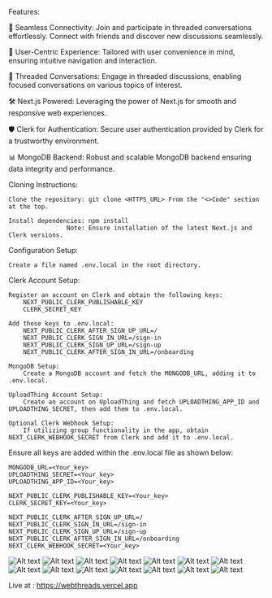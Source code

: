 Features:

🔗 Seamless Connectivity: Join and participate in threaded conversations effortlessly. Connect with friends and discover new discussions seamlessly.

🌟 User-Centric Experience: Tailored with user convenience in mind, ensuring intuitive navigation and interaction.

📝 Threaded Conversations: Engage in threaded discussions, enabling focused conversations on various topics of interest.

🛠️ Next.js Powered: Leveraging the power of Next.js for smooth and responsive web experiences.

🛡️ Clerk for Authentication: Secure user authentication provided by Clerk for a trustworthy environment.

📊 MongoDB Backend: Robust and scalable MongoDB backend ensuring data integrity and performance.

Cloning Instructions:

    Clone the repository: git clone <HTTPS_URL> From the "<>Code" section at the top.

    Install dependencies: npm install
                    Note: Ensure installation of the latest Next.js and Clerk versions.

Configuration Setup:

    Create a file named .env.local in the root directory.

Clerk Account Setup:

    Register an account on Clerk and obtain the following keys:
        NEXT_PUBLIC_CLERK_PUBLISHABLE_KEY
        CLERK_SECRET_KEY
    
    Add these keys to .env.local:
        NEXT_PUBLIC_CLERK_AFTER_SIGN_UP_URL=/
        NEXT_PUBLIC_CLERK_SIGN_IN_URL=/sign-in
        NEXT_PUBLIC_CLERK_SIGN_UP_URL=/sign-up
        NEXT_PUBLIC_CLERK_AFTER_SIGN_IN_URL=/onboarding

    MongoDB Setup:
        Create a MongoDB account and fetch the MONGODB_URL, adding it to .env.local.

    UploadThing Account Setup:
        Create an account on UploadThing and fetch UPLOADTHING_APP_ID and UPLOADTHING_SECRET, then add them to .env.local.

    Optional Clerk Webhook Setup:
        If utilizing group functionality in the app, obtain NEXT_CLERK_WEBHOOK_SECRET from Clerk and add it to .env.local.


Ensure all keys are added within the .env.local file as shown below:

    MONGODB_URL=<Your_key>
    UPLOADTHING_SECRET=<Your_key>
    UPLOADTHING_APP_ID=<Your_key>

    NEXT_PUBLIC_CLERK_PUBLISHABLE_KEY=<Your_key>
    CLERK_SECRET_KEY=<Your_key>

    NEXT_PUBLIC_CLERK_AFTER_SIGN_UP_URL=/
    NEXT_PUBLIC_CLERK_SIGN_IN_URL=/sign-in
    NEXT_PUBLIC_CLERK_SIGN_UP_URL=/sign-up
    NEXT_PUBLIC_CLERK_AFTER_SIGN_IN_URL=/onboarding
    NEXT_CLERK_WEBHOOK_SECRET=<Your_key>

![Alt text](<readme.assets/0.png>)
![Alt text](<readme.assets/0 (2).png>)
![Alt text](<readme.assets/0 (3).png>)
![Alt text](<readme.assets/0 (4).png>)
![Alt text](<readme.assets/0 (5).png>)
![Alt text](<readme.assets/0 (6).png>)
![Alt text](<readme.assets/0 (7).png>)
![Alt text](<readme.assets/0 (8).png>)
![Alt text](<readme.assets/0 (9).png>)
![Alt text](<readme.assets/0 (10).png>)
![Alt text](<readme.assets/0 (11).png>)
![Alt text](<readme.assets/0 (12).png>)
![Alt text](<readme.assets/0 (13).png>)
![Alt text](<readme.assets/0 (14).png>)

Live at : https://webthreads.vercel.app
